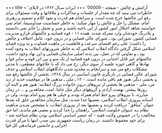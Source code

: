 +++
title = 'آرامش و چالش - صفحه - 00009'
+++
لـرات سـال ۱۳۶۲ در لابلای خاطرات می بینید که چه مقدار از جلسات و مذاکرات و ملاقاتها و وقت مسئولان برای رفع این چالشها خرج شده است. و سرانجام هم قدرت و نفوذ کلام و تصمیم و رهبری امام، مشکل را حل و چالش را مهار میکند؛ به خاطر حساسیت صداوسیما، امام نمی خواستند شاهد اختلال امور کشور از این ناحیه باشند و صبر و تحمل را جایز نمی دانستند و بلادرنگ خودشان وارد معرکه شدند. هفده ۱۱ - قوه قضاییه و چالشهای فرارو مدیریت قضایی کشور، شورایی بود ـ شورای عالی قضایی و در درون خود، عامل اختلاف و چالش را داشت؛ علی رغم اقتضای سرعت و قاطعیت در ماهیت قضاوت و به ویژه قضای اسلامی شکل گرفتن دادگاه انقلاب اسلامی که به خاطر ضرورتهای انقلاب به وجود آمده بود ـ و تفاوتی که در عمل، بین بدنه اصلی سازمان قضایی و این نهاد وجود داشت، چالشهای غیر قابل اجتنابی در درون قوه قضاییه از یک سو و بین این قوه و سایر قوا و نهادها و گاهی حوزه علمیه از سوی دیگر، رخ می داد که با علاجهای مقطعی، تا مدتی مشکلات رفع می شد و سرانجام به محدود شدن دادگاههای انقلاب اسلامی و حذف شورای عالی قضایی در بازنگری قانون اساسی در سال ۱۳۶۸، بخشی از چالشها رفع شد و بخشی دیگر، هنوز هم باقی مانده است. - ۱۲ ـ ملی ـ مذهبی ها در موقعیت جدید از دید من، ملی - مذهبی ها بخشی از نیروهای درون خانواده بزرگ انقلابند؛ هنوز هم و البته آن روزها بیشتر. نهضت آزادی و گروههای دیگر مثل جاما، امت، مجاهدین و ... در زمان مبارزه، با نیروهای پیرو خط امام همراه بودند و خیلی ها هم پیرو امام بودند، ولی در آستانه پیروزی انقلاب اسلامی، بعضیها جدا شدند، مثل سازمان مجاهدین خلق که بعدها عنوان "منافق" دریافت کردند و بعضيها بعد از پیروزی انقلاب، با مشخص شـدن مـاهیت نظام بـه عـنوان حکومت اسلامی" راهشان را جدا کردند و بعضی هم ماندند، اما حق مخالفت را در خصوص ولایت فقیه - که عنصر اساسی اسلامی بودن نظام شناخته شد - برای خود محفوظ داشتند. در زمان ریاست جمهوری بنی صدر، اینها با مرکز قدرت اجرایی و جانشین فرماندهی کل قوا